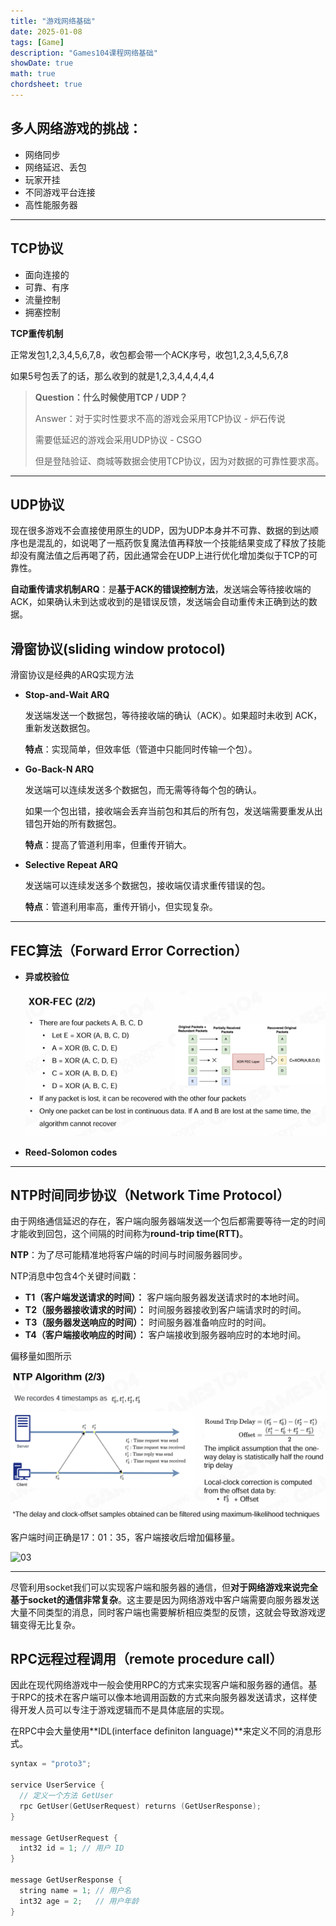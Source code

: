 ```yaml
---
title: "游戏网络基础"
date: 2025-01-08
tags: [Game]
description: "Games104课程网络基础"
showDate: true
math: true
chordsheet: true
---
```




## 多人网络游戏的挑战：

- 网络同步
- 网络延迟、丢包
- 玩家开挂
- 不同游戏平台连接
- 高性能服务器

---

## TCP协议

- 面向连接的
- 可靠、有序
- 流量控制
- 拥塞控制


**TCP重传机制**

正常发包1,2,3,4,5,6,7,8，收包都会带一个ACK序号，收包1,2,3,4,5,6,7,8

如果5号包丢了的话，那么收到的就是1,2,3,4,4,4,4,4



> **Question：什么时候使用TCP / UDP？**
>
> Answer：对于实时性要求不高的游戏会采用TCP协议 - 炉石传说
>
> 需要低延迟的游戏会采用UDP协议 - CSGO
>
> 但是登陆验证、商城等数据会使用TCP协议，因为对数据的可靠性要求高。

---

## UDP协议

现在很多游戏不会直接使用原生的UDP，因为UDP本身并不可靠、数据的到达顺序也是混乱的，如说喝了一瓶药恢复魔法值再释放一个技能结果变成了释放了技能却没有魔法值之后再喝了药，因此通常会在UDP上进行优化增加类似于TCP的可靠性。



**自动重传请求机制ARQ**：是**基于ACK的错误控制方法**，发送端会等待接收端的ACK，如果确认未到达或收到的是错误反馈，发送端会自动重传未正确到达的数据。



## 滑窗协议(sliding window protocol)

滑窗协议是经典的ARQ实现方法

- **Stop-and-Wait ARQ**

  发送端发送一个数据包，等待接收端的确认（ACK）。如果超时未收到 ACK，重新发送数据包。

  **特点**：实现简单，但效率低（管道中只能同时传输一个包）。

- **Go-Back-N ARQ**

  发送端可以连续发送多个数据包，而无需等待每个包的确认。

  如果一个包出错，接收端会丢弃当前包和其后的所有包，发送端需要重发从出错包开始的所有数据包。

  **特点**：提高了管道利用率，但重传开销大。

- **Selective Repeat ARQ**

  发送端可以连续发送多个数据包，接收端仅请求重传错误的包。

  **特点**：管道利用率高，重传开销小，但实现复杂。

---

## FEC算法（Forward Error Correction）

- **异或校验位**

  ![01](/images/Game/OnlineGame/01.png)

- **Reed-Solomon codes**

---

## NTP时间同步协议（Network Time Protocol）

由于网络通信延迟的存在，客户端向服务器端发送一个包后都需要等待一定的时间才能收到回包，这个间隔的时间称为**round-trip time(RTT)**。

**NTP**：为了尽可能精准地将客户端的时间与时间服务器同步。

NTP消息中包含4个关键时间戳：

- **T1（客户端发送请求的时间）：** 客户端向服务器发送请求时的本地时间。
- **T2（服务器接收请求的时间）：** 时间服务器接收到客户端请求时的时间。
- **T3（服务器发送响应的时间）：** 时间服务器准备响应时的时间。
- **T4（客户端接收响应的时间）：** 客户端接收到服务器响应时的本地时间。

偏移量如图所示

![02](/images/Game/OnlineGame/02.png)

客户端时间正确是17：01：35，客户端接收后增加偏移量。

![03](D:\GeeSite\static\images\OnlineGame\03.png)

---

尽管利用socket我们可以实现客户端和服务器的通信，但**对于网络游戏来说完全基于socket的通信非常复杂**。这主要是因为网络游戏中客户端需要向服务器发送大量不同类型的消息，同时客户端也需要解析相应类型的反馈，这就会导致游戏逻辑变得无比复杂。

## RPC远程过程调用（remote procedure call）

因此在现代网络游戏中一般会使用RPC的方式来实现客户端和服务器的通信。基于RPC的技术在客户端可以像本地调用函数的方式来向服务器发送请求，这样使得开发人员可以专注于游戏逻辑而不是具体底层的实现。

在RPC中会大量使用**IDL(interface definiton language)**来定义不同的消息形式。

```c++
syntax = "proto3";

service UserService {
  // 定义一个方法 GetUser
  rpc GetUser(GetUserRequest) returns (GetUserResponse);
}

message GetUserRequest {
  int32 id = 1; // 用户 ID
}

message GetUserResponse {
  string name = 1; // 用户名
  int32 age = 2;   // 用户年龄
}
```

